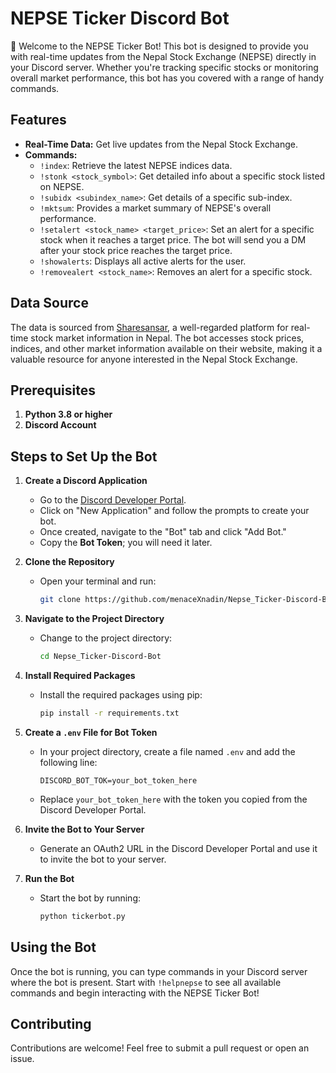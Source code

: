# NEPSE Ticker Discord Bot

👋 Welcome to the NEPSE Ticker Bot! This bot is designed to provide you with real-time updates from the Nepal Stock Exchange (NEPSE) directly in your Discord server. Whether you're tracking specific stocks or monitoring overall market performance, this bot has you covered with a range of handy commands.

## Features

- **Real-Time Data:** Get live updates from the Nepal Stock Exchange.
- **Commands:**
  - `!index`: Retrieve the latest NEPSE indices data.
  - `!stonk <stock_symbol>`: Get detailed info about a specific stock listed on NEPSE.
  - `!subidx <subindex_name>`: Get details of a specific sub-index.
  - `!mktsum`: Provides a market summary of NEPSE's overall performance.
  - `!setalert <stock_name> <target_price>`: Set an alert for a specific stock when it reaches a target price. The bot will send you a DM after your stock price reaches the target price.
  - `!showalerts`: Displays all active alerts for the user.
  - `!removealert <stock_name>`: Removes an alert for a specific stock.

## Data Source

The data is sourced from [Sharesansar](https://www.sharesansar.com/), a well-regarded platform for real-time stock market information in Nepal. The bot accesses stock prices, indices, and other market information available on their website, making it a valuable resource for anyone interested in the Nepal Stock Exchange.

## Prerequisites

1. **Python 3.8 or higher**
2. **Discord Account**

## Steps to Set Up the Bot

1. **Create a Discord Application**
   - Go to the [Discord Developer Portal](https://discord.com/developers/applications).
   - Click on "New Application" and follow the prompts to create your bot.
   - Once created, navigate to the "Bot" tab and click "Add Bot."
   - Copy the **Bot Token**; you will need it later.

2. **Clone the Repository**
   - Open your terminal and run:
     ```bash
     git clone https://github.com/menaceXnadin/Nepse_Ticker-Discord-Bot.git
     ```

3. **Navigate to the Project Directory**
   - Change to the project directory:
     ```bash
     cd Nepse_Ticker-Discord-Bot
     ```

4. **Install Required Packages**
   - Install the required packages using pip:
     ```bash
     pip install -r requirements.txt
     ```

5. **Create a `.env` File for Bot Token**
   - In your project directory, create a file named `.env` and add the following line:
     ```
     DISCORD_BOT_TOK=your_bot_token_here
     ```
   - Replace `your_bot_token_here` with the token you copied from the Discord Developer Portal.

6. **Invite the Bot to Your Server**
   - Generate an OAuth2 URL in the Discord Developer Portal and use it to invite the bot to your server.

7. **Run the Bot**
   - Start the bot by running:
     ```bash
     python tickerbot.py
     ```

## Using the Bot

Once the bot is running, you can type commands in your Discord server where the bot is present. Start with `!helpnepse` to see all available commands and begin interacting with the NEPSE Ticker Bot!

## Contributing

Contributions are welcome! Feel free to submit a pull request or open an issue.
